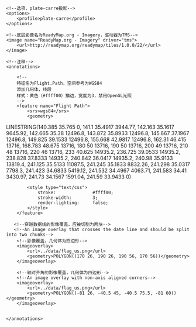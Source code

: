 <!--
osgEarth Sample - Annotation going across the dateline.  Should split into multiple features on either side of the earth.
穿越数据线的注释，会在地球每一边切割成多个特征
-->

<!--地图名为readymap.org，类型为投影，默认版本2-->
<map name="readymap.org" type="projected" version="2">

    <!--选项，plate-carre投影-->
    <options>
        <profile>plate-carre</profile>
    </options>

    <!--底层影像名为ReadyMap.org - Imagery，驱动器为TMS-->
    <image name="ReadyMap.org - Imagery" driver="tms">
        <url>http://readymap.org/readymap/tiles/1.0.0/22/</url>
    </image>

    <!--注释-->
    <annotations>

        <!--
        特征名为Flight.Path，空间参考为WGS84
        添加几何体，线段
        样式：黄色（#ffff00）描边，宽度为3，禁用OpenGL光照
        -->
        <feature name="Flight Path">
            <srs>wgs84</srs>
            <geometry>
LINESTRING(140.385 35.765 0, 141.1 35.4917 3944.77, 142.163 35.1617 9645.92, 142.665 35.38 12496.8, 143.872 35.8933 12496.8, 145.667 37.1967 12496.8, 149.825 39.1533 12496.8, 155.668 42.9817 12496.8, 162.31 46.415 13716, 168.783 48.675 13716, 180 50 13716, 190 50 13716, 200 49 13716, 210 48 13716, 220 46 13716, 233 40.625 14935.2, 236.725 39.0533 14935.2, 238.828 37.8333 14935.2, 240.842 36.0417 14935.2, 240.98 35.9133 13819.4, 241.125 35.5133 11087.5, 241.245 35.1833 8832.26, 241.298 35.0317 7798.3, 241.423 34.6833 5419.12, 241.532 34.4967 4063.71, 241.583 34.41 3430.97, 241.73 34.1567 1591.04, 241.59 33.9433 0)
            </geometry>

            <style type="text/css">
                stroke:              #ffff00;
                stroke-width:        3;
                render-lighting:     false;
            </style>
        </feature>

       <!--穿越数据线的影像覆盖，应被切割为两块-->
       <!--An image overlay that crosses the date line and should be split into two chunks-->
        <!--影像覆盖，几何体为四边形-->
        <imageoverlay>
            <url>../data/flag_us.png</url>
            <geometry>POLYGON((170 26, 190 26, 190 56, 170 56))</geometry>
        </imageoverlay>

        <!--轴对齐角的影像覆盖，几何体为四边形-->
        <!--An image overlay with non-axis aligned corners-->
        <imageoverlay>
            <url>../data/flag_us.png</url>
            <geometry>POLYGON((-81 26, -40.5 45, -40.5 75.5, -81 60))</geometry>
        </imageoverlay>


    </annotations>
</map>
